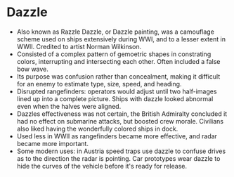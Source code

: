 Dazzle
======

* Also known as Razzle Dazzle, or Dazzle painting, was a camouflage scheme used on ships extensively during WWI, and to a lesser extent in WWII. Credited to artist Norman Wilkinson.
* Consisted of a complex pattern of gemoetric shapes in constrating colors, interrupting and intersecting each other. Often included a false bow wave.
* Its purpose was confusion rather than concealment, making it difficult for an enemy to estimate type, size, speed, and heading.
* Disrupted rangefinders: operators would adjust until two half-images lined up into a complete picture. Ships with dazzle looked abnormal even when the halves were aligned.
* Dazzles effectiveness was not certain, the British Admiralty concluded it had no effect on submarine attacks, but boosted crew morale. Civilians also liked having the wonderfully colored ships in dock.
* Used less in WWII as rangefinders became more effective, and radar became more important.
* Some modern uses: in Austria speed traps use dazzle to confuse drives as to the direction the radar is pointing. Car prototypes wear dazzle to hide the curves of the vehicle before it's ready for release.

